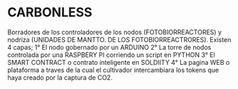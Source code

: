 # CARBONLESS
Borradores de los controladores de los nodos (FOTOBIORREACTORES) y nodriza (UNIDADES DE MANTTO. DE LOS FOTOBIORREACTRORES).
Existen 4 capas;
1° El nodo gobernado por un ARDUINO
2° La torre de nodos controlada por una RASPBERY PI corriendo un script en PYTHON
3° El SMART CONTRACT o contrato inteligente en SOLDIITY
4° La pagina WEB o plataforma  a traves de la cual el cultivador intercambiara los tokens que haya creado por la captura de CO2.
